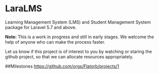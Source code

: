 # LaraLMS
Learning Management System (LMS) and Student Management System package for Laravel 5.7 and above.

**Note:** This is a work in progress and still in early stages. We welcome the help of anyone who can make the process faster.

Let us know if this project is of interest to you by watching or staring the github project, so that we can allocate resources appropriately.

##Milestones
https://github.com/orgs/Flatorb/projects/1